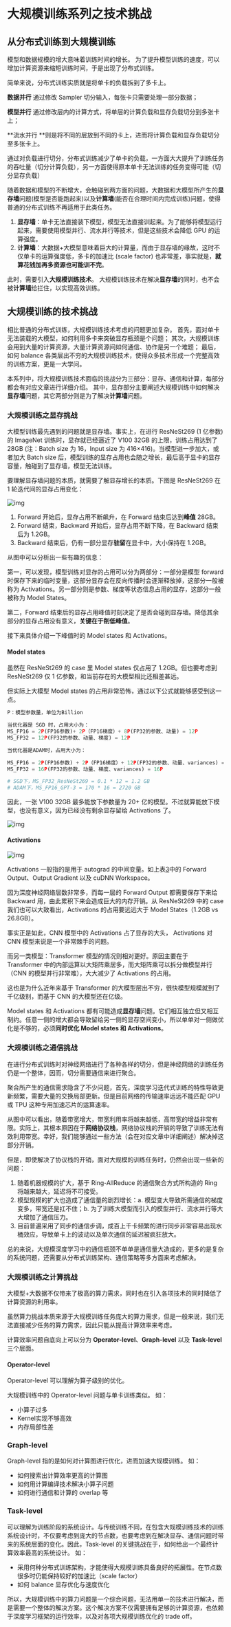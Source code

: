 # 大规模训练系列之技术挑战

## 从分布式训练到大规模训练

模型和数据规模的增大意味着训练时间的增长。 为了提升模型训练的速度，可以增加计算资源来缩短训练时间，于是出现了分布式训练。

简单来说，分布式训练实质就是将单卡的负载拆到了多卡上。

**数据并行** 通过修改 Sampler 切分输入，每张卡只需要处理一部分数据；

**模型并行** 通过修改层内的计算方式，将单层的计算负载和显存负载切分到多张卡上；

**流水并行 **则是将不同的层放到不同的卡上，进而将计算负载和显存负载切分至多张卡上。

通过对负载进行切分，分布式训练减少了单卡的负载，一方面大大提升了训练任务的吞吐量（切分计算负载），另一方面使得原本单卡无法训练的任务变得可能（切分显存负载）

随着数据和模型的不断增大，会触碰到两方面的问题，大数据和大模型所产生的**显存墙**问题(模型是否能跑起来)以及**计算墙**(能否在合理时间内完成训练)问题，使得普通的分布式训练不再适用于此类任务。

1. **显存墙**：单卡无法直接装下模型，模型无法直接训起来。为了能够将模型运行起来，需要使用模型并行、流水并行等技术，但是这些技术会降低 GPU 的运算强度。
2. **计算墙**：大数据+大模型意味着巨大的计算量，而由于显存墙的缘故，这时不仅单卡的运算强度低，多卡的加速比 (scale factor) 也非常差，事实就是，**就算花钱加再多资源也可能训不完**。

此时，需要引入**大规模训练技术**。 大规模训练技术在解决**显存墙**的同时，也不会被**计算墙**给拦住，以实现高效训练。

## 大规模训练的技术挑战

相比普通的分布式训练，大规模训练技术考虑的问题更加复杂。 首先，面对单卡无法装载的大模型，如何利用多卡来突破显存瓶颈是个问题； 其次，大规模训练会用到大量的计算资源，大量计算资源间如何通信、协作是另一个难题； 最后，如何 balance 各类层出不穷的大规模训练技术，使得众多技术形成一个完整高效的训练方案，更是一大学问。

本系列中，将大规模训练技术面临的挑战分为三部分：显存、通信和计算，每部分都会有对应文章进行详细介绍。 其中，显存部分主要阐述大规模训练中如何解决**显存墙**问题，其它两部分则是为了解决**计算墙**问题。

### 大规模训练之显存挑战

大模型训练最先遇到的问题就是显存墙。事实上，在进行 ResNeSt269 (1 亿参数)的 ImageNet 训练时，显存就已经逼近了 V100 32GB 的上限，训练占用达到了 28GB (注：Batch size 为 16，Input size 为 416×416)。当模型进一步加大，或者加大 Batch size 后，模型训练的显存占用也会随之增长，最后高于显卡的显存容量，触碰到了显存墙，模型无法训练。

要理解显存墙问题的本质，就需要了解显存增长的本质。下图是 ResNeSt269 在 1 轮迭代间的显存占用变化：

![img](https://pic1.zhimg.com/v2-7737a8bbb4ca96bc47b741a70b39c1ea_720w.jpg?source=d16d100b)

1. Forward 开始后，显存占用不断飙升，在 Forward 结束后达到**峰值** 28GB。
2. Forward 结束，Backward 开始后，显存占用不断下降，在 Backward 结束后为 1.2GB。
3. Backward 结束后，仍有一部分显存**驻留**在显卡中，大小保持在 1.2GB。

从图中可以分析出一些有趣的信息：

第一，可以发现，模型训练对显存的占用可以分为两部分：一部分是模型 forward 时保存下来的临时变量，这部分显存会在反向传播时会逐渐释放掉，这部分一般被称为 Activations。另一部分则是参数、梯度等状态信息占用的显存，这部分一般被称为 Model States。

第二，Forward 结束后的显存占用峰值时刻决定了是否会碰到显存墙。降低其余部分的显存占用没有意义，**关键在于削低峰值**。

接下来具体介绍一下峰值时的 Model states 和 Activations。

####  Model states

虽然在 ResNeSt269 的 case 里 Model states 仅占用了 1.2GB。但也要考虑到 ResNeSt269 仅 1 亿参数，和当前存在的大模型相比还相差甚远。

但实际上大模型 Model states 的占用非常恐怖，通过以下公式就能够感受到这一点。

```python
P：模型参数量，单位为Billion

当优化器是 SGD 时，占用大小为：
MS_FP16 = 2P(FP16参数)+ 2P（FP16梯度）+ 8P(FP32的参数、动量) = 12P
MS_FP32 = 12P(FP32的参数、动量、梯度) = 12P

当优化器是ADAM时，占用大小为：

MS_FP16 = 2P(FP16参数) + 2P（FP16梯度）+ 12P(FP32的参数、动量、variances) = 16P
MS_FP32 = 16P(FP32的参数、动量、梯度、variances) = 16P

# SGD下，MS_FP32_ResNeSt269 = 0.1 * 12 = 1.2 GB
# ADAM下，MS_FP16_GPT-3 = 170 * 16 = 2720 GB
```

因此，一张 V100 32GB 最多能放下参数量为 20+ 亿的模型。不过就算能放下模型，也没有意义，因为已经没有剩余显存留给 Activations 了。

![img](https://picx.zhimg.com/v2-30560f52a367cc90336148c2195fa287_720w.jpg?source=d16d100b)

#### Activations

![img](https://pic1.zhimg.com/v2-436d0985123d08e3e01bf34fdaa3fcb5_720w.jpg?source=d16d100b)

Activations 一般指的是用于 autograd 的中间变量。如上表[3](https://zhuanlan.zhihu.com/p/350707888/edit#refer-anchor-3)中的 Forward Output、Output Gradient 以及 cuDNN Workspace。

因为深度神经网络层数非常多，而每一层的 Forward Output 都需要保存下来给 Backward 用，由此累积下来会造成巨大的内存开销。从 ResNeSt269 中的 case 我们也可以大致看出，Activations 的占用要远远大于 Model States（1.2GB vs 26.8GB）。

事实正是如此，CNN 模型中的 Activations 占了显存的大头， Activations 对 CNN 模型来说是一个非常棘手的问题。

而另一类模型：Transformer 模型的情况则相对更好。原因主要在于 Transformer 中的内部运算以大矩阵乘居多，而大矩阵乘可以拆分做模型并行（CNN 的模型并行非常难），大大减少了 Activations 的占用。

这也是为什么近年来基于 Transformer 的大模型层出不穷，很快模型规模就到了千亿级别，而基于 CNN 的大模型还在亿级。

Model states 和 Activations 都有可能造成**显存墙**问题。它们相互独立但又相互制约。任意一侧的增大都会导致留给另一侧的显存空间变小，所以单单对一侧做优化是不够的，必须**同时优化 Model states 和 Activations**。

### 大规模训练之通信挑战

在进行分布式训练时对神经网络进行了各种各样的切分，但是神经网络的训练任务仍是一个整体，因而，切分需要通信来进行聚合。

聚合所产生的通信需求隐含了不少问题，首先，深度学习迭代式训练的特性导致更新频繁，需要大量的交换局部更新。但是目前网络的传输速率远远不能匹配 GPU 或 TPU 这种专用加速芯片的运算速率。

从图中可以看出，随着带宽增大，带宽利用率将越来越低，高带宽的增益非常有限。实际上，其根本原因在于**网络协议栈**，网络协议栈的开销的导致了训练无法有效利用带宽。幸好，我们能够通过一些方法（会在对应文章中详细阐述）解决掉这部分开销。

但是，即使解决了协议栈的开销，面对大规模的训练任务时，仍然会出现一些新的问题：

1. 随着机器规模的扩大，基于 Ring-AllReduce 的通信聚合方式所构造的 Ring 将越来越大，延迟将不可接受。
2. 模型规模的扩大也造成了通信量的剧烈增长：a. 模型变大导致所需通信的梯度变多，带宽还是扛不住；b. 为了训练大模型而引入的模型并行、流水并行等大大增加了通信压力。
3. 目前普遍采用了同步的通信步调，成百上千卡频繁的进行同步非常容易出现水桶效应，导致单卡上的波动以及单次通信的延迟被疯狂放大。

总的来说，大规模深度学习中的通信瓶颈不单单是通信量大造成的，更多的是复杂的系统问题，还需要从分布式训练架构、通信策略等多方面来考虑解决。

### 大规模训练之计算挑战

大模型+大数据不仅带来了极高的算力需求，同时也在引入各项技术的同时降低了计算资源的利用率。

虽然算力挑战本质来源于大规模训练任务庞大的算力需求，但是一般来说，我们无法直接减少任务的算力需求，因此只能从提高计算效率来考虑。

计算效率问题自底向上可以分为 **Operator-level**、**Graph-level** 以及 **Task-level** 三个层面。

#### Operator-level

Operator-level 可以理解为算子级别的优化。

大规模训练中的 Operator-level 问题与单卡训练类似。 如：

- 小算子过多
- Kernel实现不够高效
- 内存局部性差

###  Graph-level

Graph-level 指的是如何对计算图进行优化，进而加速大规模训练。 如：

- 如何搜索出计算效率更高的计算图
- 如何用计算编译技术解决小算子问题
- 如何进行通信和计算的 overlap 等

### Task-level

可以理解为训练阶段的系统设计。与传统训练不同，在包含大规模训练技术的训练系统设计时，不仅要考虑到庞大的节点数，也要考虑到在解决显存、通信问题时带来的系统层面的变化。因此，Task-level 的关键挑战在于，如何给出一个最终计算效率最高的系统设计。 如：

- 采用何种分布式训练架构，才能使得大规模训练具备良好的拓展性。在节点数很多时仍能保持较好的加速比（scale factor）
- 如何 balance 显存优化与速度优化

所以，大规模训练中的算力问题是一个综合问题，无法用单一的技术进行解决，而是需要一个整体的解决方案。这个解决方案不仅需要拥有足够的计算资源，也依赖于深度学习框架的运行效率，以及对各项大规模训练优化的 trade off。
